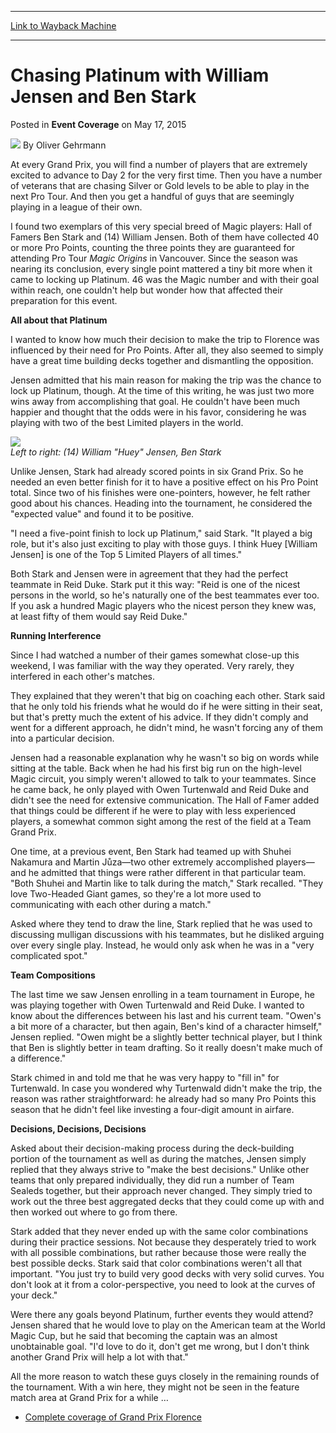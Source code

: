 
---
[Link to Wayback Machine](https://web.archive.org/web/20150519234001/http://magic.wizards.com/en/events/coverage/gpflo15/chasing-platinum-with-william-jensen-and-ben-stark-2015-05-17)

[_metadata_:author]:- "Oliver Gehrmann"
[_metadata_:description]:- "At every Grand Prix, you will find a number of players that are extremely excited to advance to Day 2 for the very first time. Then you have a number of veterans that are chasing Silver or Gold levels to be able to play in the next Pro Tour. And then you get a handful of guys that are seemingly playing in a league of their own."
[_metadata_:generator]:- "Drupal 7 (http://drupal.org)"
[_metadata_:node]:- "389831"
[_metadata_:publish_date]:- "2015-05-17"
[_metadata_:source]:- "div-main-content"
[_metadata_:title]:- "Chasing Platinum with William Jensen and Ben Stark"
[_metadata_:wayback_capture_timestamp]:- "2015-05-19 23:40:01"
[_metadata_:wayback_raw_url]:- "https://web.archive.org/web/20150519234001id_/http://magic.wizards.com/en/events/coverage/gpflo15/chasing-platinum-with-william-jensen-and-ben-stark-2015-05-17"
[_metadata_:wayback_url]:- "http://magic.wizards.com/en/events/coverage/gpflo15/chasing-platinum-with-william-jensen-and-ben-stark-2015-05-17"
---


Chasing Platinum with William Jensen and Ben Stark
==================================================



 Posted in **Event Coverage**
 on May 17, 2015 






![](https://media.magic.wizards.com/styles/auth_small/public/images/person/Oliver-Gehrmann.jpg)
By Oliver Gehrmann











At every Grand Prix, you will find a number of players that are extremely excited to advance to Day 2 for the very first time. Then you have a number of veterans that are chasing Silver or Gold levels to be able to play in the next Pro Tour. And then you get a handful of guys that are seemingly playing in a league of their own.



I found two exemplars of this very special breed of Magic players: Hall of Famers Ben Stark and (14) William Jensen. Both of them have collected 40 or more Pro Points, counting the three points they are guaranteed for attending Pro Tour *Magic Origins* in Vancouver. Since the season was nearing its conclusion, every single point mattered a tiny bit more when it came to locking up Platinum. 46 was the Magic number and with their goal within reach, one couldn't help but wonder how that affected their preparation for this event.




**All about that Platinum**



I wanted to know how much their decision to make the trip to Florence was influenced by their need for Pro Points. After all, they also seemed to simply have a great time building decks together and dismantling the opposition.



Jensen admitted that his main reason for making the trip was the chance to lock up Platinum, though. At the time of this writing, he was just two more wins away from accomplishing that goal. He couldn't have been much happier and thought that the odds were in his favor, considering he was playing with two of the best Limited players in the world.


![](https://media.wizards.com/2015/events/gpflo15/GPFLO15_platinum.jpg)  
*Left to right: (14) William "Huey" Jensen, Ben Stark*



Unlike Jensen, Stark had already scored points in six Grand Prix. So he needed an even better finish for it to have a positive effect on his Pro Point total. Since two of his finishes were one-pointers, however, he felt rather good about his chances. Heading into the tournament, he considered the "expected value" and found it to be positive.



"I need a five-point finish to lock up Platinum," said Stark. "It played a big role, but it's also just exciting to play with those guys. I think Huey [William Jensen] is one of the Top 5 Limited Players of all times."



Both Stark and Jensen were in agreement that they had the perfect teammate in Reid Duke. Stark put it this way: "Reid is one of the nicest persons in the world, so he's naturally one of the best teammates ever too. If you ask a hundred Magic players who the nicest person they knew was, at least fifty of them would say Reid Duke."




**Running Interference**



Since I had watched a number of their games somewhat close-up this weekend, I was familiar with the way they operated. Very rarely, they interfered in each other's matches.



They explained that they weren't that big on coaching each other. Stark said that he only told his friends what he would do if he were sitting in their seat, but that's pretty much the extent of his advice. If they didn't comply and went for a different approach, he didn't mind, he wasn't forcing any of them into a particular decision.



Jensen had a reasonable explanation why he wasn't so big on words while sitting at the table. Back when he had his first big run on the high-level Magic circuit, you simply weren't allowed to talk to your teammates. Since he came back, he only played with Owen Turtenwald and Reid Duke and didn't see the need for extensive communication. The Hall of Famer added that things could be different if he were to play with less experienced players, a somewhat common sight among the rest of the field at a Team Grand Prix.



One time, at a previous event, Ben Stark had teamed up with Shuhei Nakamura and Martin Jůza—two other extremely accomplished players— and he admitted that things were rather different in that particular team. "Both Shuhei and Martin like to talk during the match," Stark recalled. "They love Two-Headed Giant games, so they're a lot more used to communicating with each other during a match."



Asked where they tend to draw the line, Stark replied that he was used to discussing mulligan discussions with his teammates, but he disliked arguing over every single play. Instead, he would only ask when he was in a "very complicated spot."




**Team Compositions**



The last time we saw Jensen enrolling in a team tournament in Europe, he was playing together with Owen Turtenwald and Reid Duke. I wanted to know about the differences between his last and his current team. "Owen's a bit more of a character, but then again, Ben's kind of a character himself," Jensen replied. "Owen might be a slightly better technical player, but I think that Ben is slightly better in team drafting. So it really doesn't make much of a difference."



Stark chimed in and told me that he was very happy to "fill in" for Turtenwald. In case you wondered why Turtenwald didn't make the trip, the reason was rather straightforward: he already had so many Pro Points this season that he didn't feel like investing a four-digit amount in airfare.




**Decisions, Decisions, Decisions**



Asked about their decision-making process during the deck-building portion of the tournament as well as during the matches, Jensen simply replied that they always strive to "make the best decisions." Unlike other teams that only prepared individually, they did run a number of Team Sealeds together, but their approach never changed. They simply tried to work out the three best aggregated decks that they could come up with and then worked out where to go from there.



Stark added that they never ended up with the same color combinations during their practice sessions. Not because they desperately tried to work with all possible combinations, but rather because those were really the best possible decks. Stark said that color combinations weren't all that important. "You just try to build very good decks with very solid curves. You don't look at it from a color-perspective, you need to look at the curves of your deck."



Were there any goals beyond Platinum, further events they would attend? Jensen shared that he would love to play on the American team at the World Magic Cup, but he said that becoming the captain was an almost unobtainable goal. "I'd love to do it, don't get me wrong, but I don't think another Grand Prix will help a lot with that."



All the more reason to watch these guys closely in the remaining rounds of the tournament. With a win here, they might not be seen in the feature match area at Grand Prix for a while …


* [Complete coverage of Grand Prix Florence](/node/384351)






